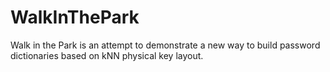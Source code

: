 # WalkInThePark
Walk in the Park is an attempt to demonstrate a new way to build password dictionaries based on kNN physical key layout.

